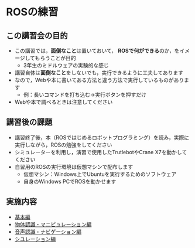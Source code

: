 # ROSの練習

## この講習会の目的

- この講習では，**面倒なこと**は置いておいて， **ROSで何ができる**のか，をイメージしてもらうことが目的
  - 3年生のミドルウェアの実験的な感じ
- 講習自体は**面倒なこと**をしないでも，実行できるように工夫してあります
- なので，Webや本に書いてある方法と違う方法で実行しているものがあります
  - 例：長いコマンドを打ち込む→実行ボタンを押すだけ
- Webや本で調べるときは注意してください

## 講習後の課題

- 講習終了後，本（ROSではじめるロボットプログラミング）を読み，実際に実行しながら，ROSの勉強をしてください
- シミュレーターを利用し，演習で使用したTrutlebotやCrane X7を動かしてください
- 自習用のROSの実行環境は仮想マシンで配布します
  - 仮想マシン：Windows上でUbuntuを実行するためのソフトウェア
  - 自身のWindows PCでROSを動かせます

## 実施内容

- [基本編](fundamental.md)
- [物体認識・マニピュレーション編](manipulation.md)
- [音声認識・ナビゲーション編](navigation.md)
- [シユレーション編](simulation.md)
